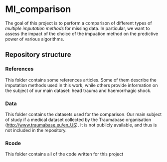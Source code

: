 # MI_comparison

The goal of this project is to perform a comparison of different types of *multiple imputation methods* for missing data.
In particular, we want to assess the impact of the choice of the impuation method on the predictive power of various algorithms.

## Repository structure
### References
This folder contains some references articles. Some of them describe the imputation methods used in this work, while others provide information on the subject of our main dataset: head trauma and haemorrhagic shock.

### Data
This folder contains the datasets used for the comparison. Our main subject of study if a medical dataset collected by the Traumabase organisation (http://www.traumabase.eu/en_US). It is not publicly available, and thus is not included in the repository.

### Rcode
This folder contains all of the code written for this project

